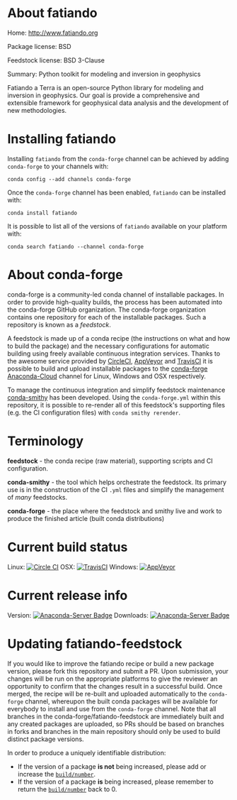About fatiando
==============

Home: http://www.fatiando.org

Package license: BSD

Feedstock license: BSD 3-Clause

Summary: Python toolkit for modeling and inversion in geophysics

Fatiando a Terra is an open-source Python library for modeling and
inversion in geophysics.  Our goal is provide a comprehensive and
extensible framework for geophysical data analysis and the
development of new methodologies.


Installing fatiando
===================

Installing `fatiando` from the `conda-forge` channel can be achieved by adding `conda-forge` to your channels with:

```
conda config --add channels conda-forge
```

Once the `conda-forge` channel has been enabled, `fatiando` can be installed with:

```
conda install fatiando
```

It is possible to list all of the versions of `fatiando` available on your platform with:

```
conda search fatiando --channel conda-forge
```


About conda-forge
=================

conda-forge is a community-led conda channel of installable packages.
In order to provide high-quality builds, the process has been automated into the
conda-forge GitHub organization. The conda-forge organization contains one repository
for each of the installable packages. Such a repository is known as a *feedstock*.

A feedstock is made up of a conda recipe (the instructions on what and how to build
the package) and the necessary configurations for automatic building using freely
available continuous integration services. Thanks to the awesome service provided by
[CircleCI](https://circleci.com/), [AppVeyor](http://www.appveyor.com/)
and [TravisCI](https://travis-ci.org/) it is possible to build and upload installable
packages to the [conda-forge](https://anaconda.org/conda-forge)
[Anaconda-Cloud](http://docs.anaconda.org/) channel for Linux, Windows and OSX respectively.

To manage the continuous integration and simplify feedstock maintenance
[conda-smithy](http://github.com/conda-forge/conda-smithy) has been developed.
Using the ``conda-forge.yml`` within this repository, it is possible to re-render all of
this feedstock's supporting files (e.g. the CI configuration files) with ``conda smithy rerender``.


Terminology
===========

**feedstock** - the conda recipe (raw material), supporting scripts and CI configuration.

**conda-smithy** - the tool which helps orchestrate the feedstock.
                   Its primary use is in the construction of the CI ``.yml`` files
                   and simplify the management of *many* feedstocks.

**conda-forge** - the place where the feedstock and smithy live and work to
                  produce the finished article (built conda distributions)

Current build status
====================

Linux: [![Circle CI](https://circleci.com/gh/conda-forge/fatiando-feedstock.svg?style=shield)](https://circleci.com/gh/conda-forge/fatiando-feedstock)
OSX: [![TravisCI](https://travis-ci.org/conda-forge/fatiando-feedstock.svg?branch=master)](https://travis-ci.org/conda-forge/fatiando-feedstock)
Windows: [![AppVeyor](https://ci.appveyor.com/api/projects/status/github/conda-forge/fatiando-feedstock?svg=True)](https://ci.appveyor.com/project/conda-forge/fatiando-feedstock/branch/master)

Current release info
====================
Version: [![Anaconda-Server Badge](https://anaconda.org/conda-forge/fatiando/badges/version.svg)](https://anaconda.org/conda-forge/fatiando)
Downloads: [![Anaconda-Server Badge](https://anaconda.org/conda-forge/fatiando/badges/downloads.svg)](https://anaconda.org/conda-forge/fatiando)


Updating fatiando-feedstock
===========================

If you would like to improve the fatiando recipe or build a new
package version, please fork this repository and submit a PR. Upon submission,
your changes will be run on the appropriate platforms to give the reviewer an
opportunity to confirm that the changes result in a successful build. Once
merged, the recipe will be re-built and uploaded automatically to the
`conda-forge` channel, whereupon the built conda packages will be available for
everybody to install and use from the `conda-forge` channel.
Note that all branches in the conda-forge/fatiando-feedstock are
immediately built and any created packages are uploaded, so PRs should be based
on branches in forks and branches in the main repository should only be used to
build distinct package versions.

In order to produce a uniquely identifiable distribution:
 * If the version of a package **is not** being increased, please add or increase
   the [``build/number``](http://conda.pydata.org/docs/building/meta-yaml.html#build-number-and-string).
 * If the version of a package **is** being increased, please remember to return
   the [``build/number``](http://conda.pydata.org/docs/building/meta-yaml.html#build-number-and-string)
   back to 0.
